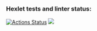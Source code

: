 ### Hexlet tests and linter status:
[![Actions Status](https://github.com/eshimovTK/frontend-project-44/actions/workflows/hexlet-check.yml/badge.svg)](https://github.com/eshimovTK/frontend-project-44/actions)
<a href="https://codeclimate.com/github/eshimovTK/frontend-project-44/maintainability"><img src="https://api.codeclimate.com/v1/badges/0a271af3412b991368cf/maintainability" /></a>
